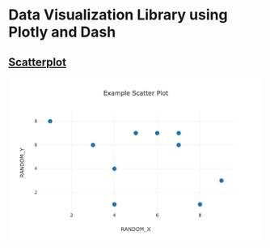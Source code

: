 # Data Visualization Library using Plotly and Dash

## [Scatterplot](/examples/scatterplot/scatterplot.py)
![alt text](/examples/scatterplot/scatterplot.png)



